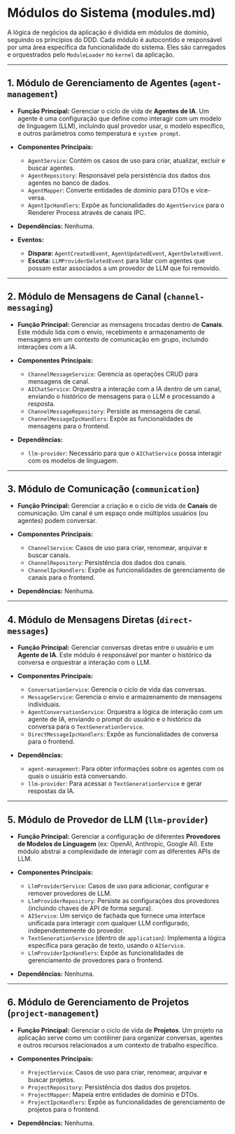 # Módulos do Sistema (modules.md)

A lógica de negócios da aplicação é dividida em módulos de domínio, seguindo os princípios do DDD. Cada módulo é autocontido e responsável por uma área específica da funcionalidade do sistema. Eles são carregados e orquestrados pelo `ModuleLoader` no `kernel` da aplicação.

--- 

## 1. Módulo de Gerenciamento de Agentes (`agent-management`)

-   **Função Principal:** Gerenciar o ciclo de vida de **Agentes de IA**. Um agente é uma configuração que define como interagir com um modelo de linguagem (LLM), incluindo qual provedor usar, o modelo específico, e outros parâmetros como temperatura e `system prompt`.

-   **Componentes Principais:**
    -   `AgentService`: Contém os casos de uso para criar, atualizar, excluir e buscar agentes.
    -   `AgentRepository`: Responsável pela persistência dos dados dos agentes no banco de dados.
    -   `AgentMapper`: Converte entidades de domínio para DTOs e vice-versa.
    -   `AgentIpcHandlers`: Expõe as funcionalidades do `AgentService` para o Renderer Process através de canais IPC.

-   **Dependências:** Nenhuma.

-   **Eventos:**
    -   **Dispara:** `AgentCreatedEvent`, `AgentUpdatedEvent`, `AgentDeletedEvent`.
    -   **Escuta:** `LLMProviderDeletedEvent` para lidar com agentes que possam estar associados a um provedor de LLM que foi removido.

---

## 2. Módulo de Mensagens de Canal (`channel-messaging`)

-   **Função Principal:** Gerenciar as mensagens trocadas dentro de **Canais**. Este módulo lida com o envio, recebimento e armazenamento de mensagens em um contexto de comunicação em grupo, incluindo interações com a IA.

-   **Componentes Principais:**
    -   `ChannelMessageService`: Gerencia as operações CRUD para mensagens de canal.
    -   `AIChatService`: Orquestra a interação com a IA dentro de um canal, enviando o histórico de mensagens para o LLM e processando a resposta.
    -   `ChannelMessageRepository`: Persiste as mensagens de canal.
    -   `ChannelMessageIpcHandlers`: Expõe as funcionalidades de mensagens para o frontend.

-   **Dependências:**
    -   `llm-provider`: Necessário para que o `AIChatService` possa interagir com os modelos de linguagem.

---

## 3. Módulo de Comunicação (`communication`)

-   **Função Principal:** Gerenciar a criação e o ciclo de vida de **Canais** de comunicação. Um canal é um espaço onde múltiplos usuários (ou agentes) podem conversar.

-   **Componentes Principais:**
    -   `ChannelService`: Casos de uso para criar, renomear, arquivar e buscar canais.
    -   `ChannelRepository`: Persistência dos dados dos canais.
    -   `ChannelIpcHandlers`: Expõe as funcionalidades de gerenciamento de canais para o frontend.

-   **Dependências:** Nenhuma.

---

## 4. Módulo de Mensagens Diretas (`direct-messages`)

-   **Função Principal:** Gerenciar conversas diretas entre o usuário e um **Agente de IA**. Este módulo é responsável por manter o histórico da conversa e orquestrar a interação com o LLM.

-   **Componentes Principais:**
    -   `ConversationService`: Gerencia o ciclo de vida das conversas.
    -   `MessageService`: Gerencia o envio e armazenamento de mensagens individuais.
    -   `AgentConversationService`: Orquestra a lógica de interação com um agente de IA, enviando o prompt do usuário e o histórico da conversa para o `TextGenerationService`.
    -   `DirectMessageIpcHandlers`: Expõe as funcionalidades de conversa para o frontend.

-   **Dependências:**
    -   `agent-management`: Para obter informações sobre os agentes com os quais o usuário está conversando.
    -   `llm-provider`: Para acessar o `TextGenerationService` e gerar respostas da IA.

---

## 5. Módulo de Provedor de LLM (`llm-provider`)

-   **Função Principal:** Gerenciar a configuração de diferentes **Provedores de Modelos de Linguagem** (ex: OpenAI, Anthropic, Google AI). Este módulo abstrai a complexidade de interagir com as diferentes APIs de LLM.

-   **Componentes Principais:**
    -   `LlmProviderService`: Casos de uso para adicionar, configurar e remover provedores de LLM.
    -   `LlmProviderRepository`: Persiste as configurações dos provedores (incluindo chaves de API de forma segura).
    -   `AIService`: Um serviço de fachada que fornece uma interface unificada para interagir com qualquer LLM configurado, independentemente do provedor.
    -   `TextGenerationService` (dentro de `application`): Implementa a lógica específica para geração de texto, usando o `AIService`.
    -   `LlmProviderIpcHandlers`: Expõe as funcionalidades de gerenciamento de provedores para o frontend.

-   **Dependências:** Nenhuma.

---

## 6. Módulo de Gerenciamento de Projetos (`project-management`)

-   **Função Principal:** Gerenciar o ciclo de vida de **Projetos**. Um projeto na aplicação serve como um contêiner para organizar conversas, agentes e outros recursos relacionados a um contexto de trabalho específico.

-   **Componentes Principais:**
    -   `ProjectService`: Casos de uso para criar, renomear, arquivar e buscar projetos.
    -   `ProjectRepository`: Persistência dos dados dos projetos.
    -   `ProjectMapper`: Mapeia entre entidades de domínio e DTOs.
    -   `ProjectIpcHandlers`: Expõe as funcionalidades de gerenciamento de projetos para o frontend.

-   **Dependências:** Nenhuma.
